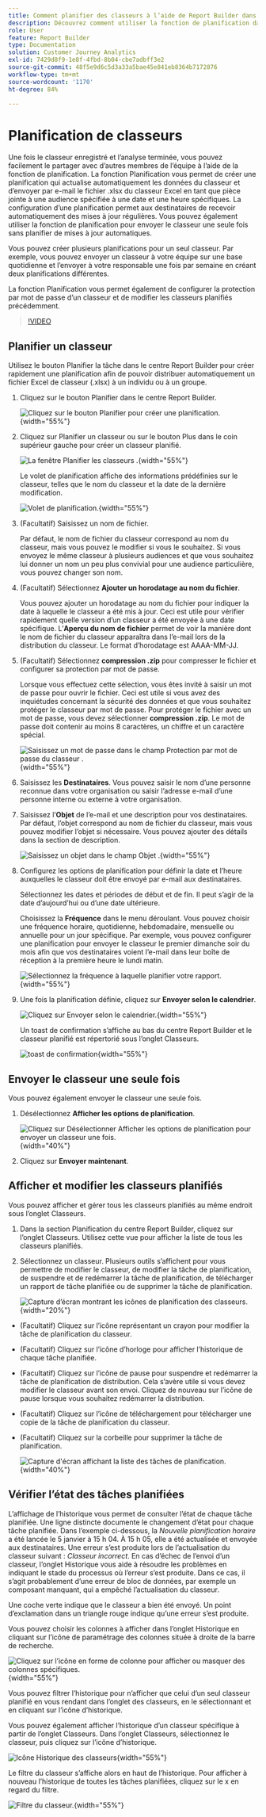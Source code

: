 ```yaml
---
title: Comment planifier des classeurs à l’aide de Report Builder dans Customer Journey Analytics
description: Découvrez comment utiliser la fonction de planification dans Report Builder
role: User
feature: Report Builder
type: Documentation
solution: Customer Journey Analytics
exl-id: 7429d8f9-1e8f-4fbd-8b04-cbe7adbff3e2
source-git-commit: 48f5e9d6c5d3a33a5bae45e841eb8364b7172876
workflow-type: tm+mt
source-wordcount: '1170'
ht-degree: 84%

---
```


# Planification de classeurs

Une fois le classeur enregistré et l’analyse terminée, vous pouvez facilement le partager avec d’autres membres de l’équipe à l’aide de la fonction de planification. La fonction Planification vous permet de créer une planification qui actualise automatiquement les données du classeur et d’envoyer par e-mail le fichier .xlsx du classeur Excel en tant que pièce jointe à une audience spécifiée à une date et une heure spécifiques. La configuration d’une planification permet aux destinataires de recevoir automatiquement des mises à jour régulières. Vous pouvez également utiliser la fonction de planification pour envoyer le classeur une seule fois sans planifier de mises à jour automatiques.

Vous pouvez créer plusieurs planifications pour un seul classeur. Par exemple, vous pouvez envoyer un classeur à votre équipe sur une base quotidienne et l’envoyer à votre responsable une fois par semaine en créant deux planifications différentes.

La fonction Planification vous permet également de configurer la protection par mot de passe d’un classeur et de modifier les classeurs planifiés précédemment.

>[!VIDEO](https://video.tv.adobe.com/v/3413079/?quality=12&learn=on)

## Planifier un classeur

Utilisez le bouton Planifier la tâche dans le centre Report Builder pour créer rapidement une planification afin de pouvoir distribuer automatiquement un fichier Excel de classeur (.xlsx) à un individu ou à un groupe.

1. Cliquez sur le bouton Planifier dans le centre Report Builder.

   ![Cliquez sur le bouton Planifier pour créer une planification.](./assets/schedule-button.png){width="55%"}

1. Cliquez sur Planifier un classeur ou sur le bouton Plus dans le coin supérieur gauche pour créer un classeur planifié.

   ![La fenêtre Planifier les classeurs .](./assets/schedule-workbook.png){width="55%"}

   Le volet de planification affiche des informations prédéfinies sur le classeur, telles que le nom du classeur et la date de la dernière modification.

   ![Volet de planification.](./assets/schedule-pane.png){width="55%"}

1. (Facultatif) Saisissez un nom de fichier.

   Par défaut, le nom de fichier du classeur correspond au nom du classeur, mais vous pouvez le modifier si vous le souhaitez. Si vous envoyez le même classeur à plusieurs audiences et que vous souhaitez lui donner un nom un peu plus convivial pour une audience particulière, vous pouvez changer son nom.

1. (Facultatif) Sélectionnez **Ajouter un horodatage au nom du fichier**.

   Vous pouvez ajouter un horodatage au nom du fichier pour indiquer la date à laquelle le classeur a été mis à jour. Ceci est utile pour vérifier rapidement quelle version d’un classeur a été envoyée à une date spécifique. L’**Aperçu du nom de fichier** permet de voir la manière dont le nom de fichier du classeur apparaîtra dans l’e-mail lors de la distribution du classeur. Le format d’horodatage est AAAA-MM-JJ.

1. (Facultatif) Sélectionnez **compression .zip** pour compresser le fichier et configurer sa protection par mot de passe.

   Lorsque vous effectuez cette sélection, vous êtes invité à saisir un mot de passe pour ouvrir le fichier. Ceci est utile si vous avez des inquiétudes concernant la sécurité des données et que vous souhaitez protéger le classeur par mot de passe. Pour protéger le fichier avec un mot de passe, vous devez sélectionner **compression .zip**. Le mot de passe doit contenir au moins 8 caractères, un chiffre et un caractère spécial.

   ![Saisissez un mot de passe dans le champ Protection par mot de passe du classeur .](./assets/zip-compression.png){width="55%"}

1. Saisissez les **Destinataires**. Vous pouvez saisir le nom d’une personne reconnue dans votre organisation ou saisir l’adresse e-mail d’une personne interne ou externe à votre organisation.

1. Saisissez l’**Objet** de l’e-mail et une description pour vos destinataires. Par défaut, l’objet correspond au nom de fichier du classeur, mais vous pouvez modifier l’objet si nécessaire. Vous pouvez ajouter des détails dans la section de description.

   ![Saisissez un objet dans le champ Objet .](./assets/recipients-subject.png){width="55%"}

1. Configurez les options de planification pour définir la date et l’heure auxquelles le classeur doit être envoyé par e-mail aux destinataires.

   Sélectionnez les dates et périodes de début et de fin. Il peut s’agir de la date d’aujourd’hui ou d’une date ultérieure.

   Choisissez la **Fréquence** dans le menu déroulant. Vous pouvez choisir une fréquence horaire, quotidienne, hebdomadaire, mensuelle ou annuelle pour un jour spécifique. Par exemple, vous pouvez configurer une planification pour envoyer le classeur le premier dimanche soir du mois afin que vos destinataires voient l’e-mail dans leur boîte de réception à la première heure le lundi matin.

   ![Sélectionnez la fréquence à laquelle planifier votre rapport.](./assets/frequency.png){width="55%"}

1. Une fois la planification définie, cliquez sur **Envoyer selon le calendrier**.

   ![Cliquez sur Envoyer selon le calendrier.](./assets/send-on-schedule.png){width="55%"}

   Un toast de confirmation s’affiche au bas du centre Report Builder et le classeur planifié est répertorié sous l’onglet Classeurs.

   ![toast de confirmation](./assets/confirmation-toast.png){width="55%"}

## Envoyer le classeur une seule fois

Vous pouvez également envoyer le classeur une seule fois.

1. Désélectionnez **Afficher les options de planification**.

   ![Cliquez sur Désélectionner Afficher les options de planification pour envoyer un classeur une fois.](./assets/send-now.png){width="40%"}

1. Cliquez sur **Envoyer maintenant**.

## Afficher et modifier les classeurs planifiés

Vous pouvez afficher et gérer tous les classeurs planifiés au même endroit sous l’onglet Classeurs.

1. Dans la section Planification du centre Report Builder, cliquez sur l’onglet Classeurs. Utilisez cette vue pour afficher la liste de tous les classeurs planifiés.

1. Sélectionnez un classeur. Plusieurs outils s’affichent pour vous permettre de modifier le classeur, de modifier la tâche de planification, de suspendre et de redémarrer la tâche de planification, de télécharger un rapport de tâche planifiée ou de supprimer la tâche de planification.

   ![Capture d’écran montrant les icônes de planification des classeurs.](./assets/schedule-icons.png){width="20%"}

* (Facultatif) Cliquez sur l’icône représentant un crayon pour modifier la tâche de planification du classeur.

* (Facultatif) Cliquez sur l’icône d’horloge pour afficher l’historique de chaque tâche planifiée.

* (Facultatif) Cliquez sur l’icône de pause pour suspendre et redémarrer la tâche de planification de distribution. Cela s’avère utile si vous devez modifier le classeur avant son envoi. Cliquez de nouveau sur l’icône de pause lorsque vous souhaitez redémarrer la distribution.

* (Facultatif) Cliquez sur l’icône de téléchargement pour télécharger une copie de la tâche de planification du classeur.

* (Facultatif) Cliquez sur la corbeille pour supprimer la tâche de planification.

  ![Capture d&#39;écran affichant la liste des tâches de planification.](./assets/selected-workbook.png){width="40%"}

## Vérifier l’état des tâches planifiées

L’affichage de l’historique vous permet de consulter l’état de chaque tâche planifiée. Une ligne distincte documente le changement d’état pour chaque tâche planifiée. Dans l’exemple ci-dessous, la *Nouvelle planification horaire* a été lancée le 5 janvier à 15 h 04. À 15 h 05, elle a été actualisée et envoyée aux destinataires. Une erreur s’est produite lors de l’actualisation du classeur suivant : *Classeur incorrect*. En cas d’échec de l’envoi d’un classeur, l’onglet Historique vous aide à résoudre les problèmes en indiquant le stade du processus où l’erreur s’est produite. Dans ce cas, il s’agit probablement d’une erreur de bloc de données, par exemple un composant manquant, qui a empêché l’actualisation du classeur.

Une coche verte indique que le classeur a bien été envoyé. Un point d’exclamation dans un triangle rouge indique qu’une erreur s’est produite.

Vous pouvez choisir les colonnes à afficher dans l’onglet Historique en cliquant sur l’icône de paramétrage des colonnes située à droite de la barre de recherche.

![Cliquez sur l’icône en forme de colonne pour afficher ou masquer des colonnes spécifiques.](./assets/history.png){width="55%"}

Vous pouvez filtrer l’historique pour n’afficher que celui d’un seul classeur planifié en vous rendant dans l’onglet des classeurs, en le sélectionnant et en cliquant sur l’icône d’historique.

Vous pouvez également afficher l’historique d’un classeur spécifique à partir de l’onglet Classeurs. Dans l’onglet Classeurs, sélectionnez le classeur, puis cliquez sur l’icône d’historique.

![Icône Historique des classeurs](./assets/history2.png){width="55%"}

Le filtre du classeur s’affiche alors en haut de l’historique. Pour afficher à nouveau l’historique de toutes les tâches planifiées, cliquez sur le x en regard du filtre.

![Filtre du classeur.](./assets/history3.png){width="55%"}
